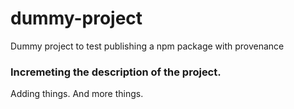 # dummy-project
Dummy project to test publishing a npm package with provenance

### Incremeting the description of the project.

Adding things. And more things.
